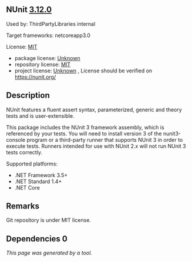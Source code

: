 NUnit [3.12.0](https://www.nuget.org/packages/NUnit/3.12.0)
--------------------

Used by: ThirdPartyLibraries internal

Target frameworks: netcoreapp3.0

License: [MIT](../../../../licenses/mit) 

- package license: [Unknown]() 
- repository license: [MIT](https://raw.githubusercontent.com/nunit/nunit/master/LICENSE.txt) 
- project license: [Unknown](https://nunit.org/) , License should be verified on https://nunit.org/

Description
-----------
NUnit features a fluent assert syntax, parameterized, generic and theory tests and is user-extensible.

This package includes the NUnit 3 framework assembly, which is referenced by your tests. You will need to install version 3 of the nunit3-console program or a third-party runner that supports NUnit 3 in order to execute tests. Runners intended for use with NUnit 2.x will not run NUnit 3 tests correctly.

Supported platforms:
- .NET Framework 3.5+
- .NET Standard 1.4+
- .NET Core

Remarks
-----------
Git repository is under MIT license.


Dependencies 0
-----------


*This page was generated by a tool.*